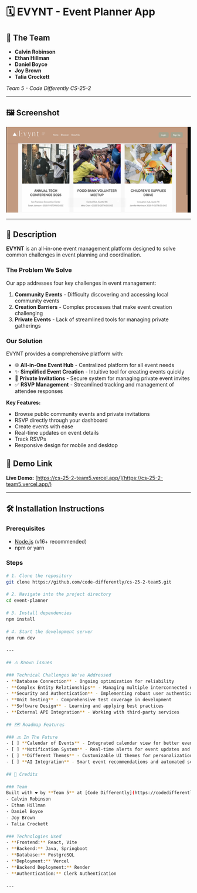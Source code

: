 # 🗓️ EVYNT - Event Planner App

## 📌 The Team
- **Calvin Robinson**
- **Ethan Hillman**
- **Daniel Boyce**
- **Joy Brown**
- **Talia Crockett**

*Team 5 - Code Differently CS-25-2*

---

## 🖼️ Screenshot
<img src="./event-planner/Read_Me/Website-Image.png" alt="photo of our website" />

---

## 📝 Description
**EVYNT** is an all-in-one event management platform designed to solve common challenges in event planning and coordination.

### The Problem We Solve
Our app addresses four key challenges in event management:
1. **Community Events** - Difficulty discovering and accessing local community events
2. **Creation Barriers** - Complex processes that make event creation challenging
3. **Private Events** - Lack of streamlined tools for managing private gatherings

### Our Solution
EVYNT provides a comprehensive platform with:
- 🌐 **All-in-One Event Hub** - Centralized platform for all event needs
- ✨ **Simplified Event Creation** - Intuitive tool for creating events quickly
- 📨 **Private Invitations** - Secure system for managing private event invites
- ✅ **RSVP Management** - Streamlined tracking and management of attendee responses

**Key Features:**
- Browse public community events and private invitations
- RSVP directly through your dashboard
- Create events with ease
- Real-time updates on event details
- Track RSVPs
- Responsive design for mobile and desktop


## 🚀 Demo Link
**Live Demo:** [https://cs-25-2-team5.vercel.app/](https://cs-25-2-team5.vercel.app/)

---

## 🛠️ Installation Instructions

### Prerequisites
- [Node.js](https://nodejs.org/) (v16+ recommended)  
- npm or yarn

### Steps
```bash
# 1. Clone the repository
git clone https://github.com/code-differently/cs-25-2-team5.git

# 2. Navigate into the project directory
cd event-planner

# 3. Install dependencies
npm install

# 4. Start the development server
npm run dev

---

## ⚠️ Known Issues

### Technical Challenges We've Addressed
- **Database Connection** - Ongoing optimization for reliability
- **Complex Entity Relationships** - Managing multiple interconnected data models
- **Security and Authentication** - Implementing robust user authentication
- **Unit Testing** - Comprehensive test coverage in development
- **Software Design** - Learning and applying best practices
- **External API Integration** - Working with third-party services

## 🗺️ Roadmap Features

### 🔜 In The Future
- [ ] **Calendar of Events** - Integrated calendar view for better event visualization
- [ ] **Notification System** - Real-time alerts for event updates and reminders
- [ ] **Different Themes** - Customizable UI themes for personalization
- [ ] **AI Integration** - Smart event recommendations and automated scheduling

## 🙏 Credits

### Team
Built with ❤️ by **Team 5** at [Code Differently](https://codedifferently.com/)
- Calvin Robinson
- Ethan Hillman
- Daniel Boyce
- Joy Brown
- Talia Crockett

### Technologies Used
- **Frontend:** React, Vite
- **Backend:** Java, Springboot
- **Database:** PostgreSQL
- **Deployment:** Vercel
- **Backend Deployment:** Render
- **Authentication:** Clerk Authentication

---

